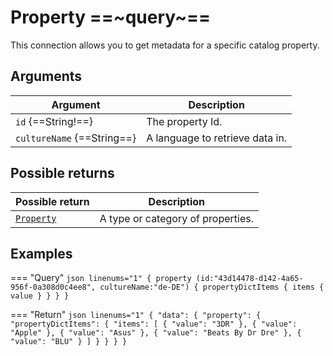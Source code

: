 # Property ==~query~==

This connection allows you to get metadata for a specific catalog property.

## Arguments

| Argument                   	| Description              	        |
|----------------------------	|---------------------------------	|
| `id` {==String!==}        	| The property Id.         	        |
| `cultureName` {==String==} 	| A language to retrieve data in.  	|

## Possible returns

| Possible return                                	| Description                       	|
|------------------------------------------------	|------------------------------------	|
| [`Property`](../objects/Property/Property.md) 	| A type or category of properties.  	|

## Examples

=== "Query"
    ```json linenums="1"
    {
      property (id:"43d14478-d142-4a65-956f-0a308d0c4ee8", cultureName:"de-DE")
      {
        propertyDictItems
        {
          items
          {
            value
          }
        }
      }
    }
    ```

=== "Return"
    ```json linenums="1"
    {
      "data": {
        "property": {
          "propertyDictItems": {
            "items": [
              {
                "value": "3DR"
              },
              {
                "value": "Apple"
              },
              {
                "value": "Asus"
              },
              {
                "value": "Beats By Dr Dre"
              },
              {
                "value": "BLU"
              }
            ]
          }
        }
      }
    }
    ```